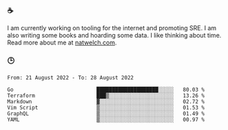 ### ☕

I am currently working on tooling for the internet and promoting SRE. I am also writing some books and hoarding some data. I like thinking about time. Read more about me at [natwelch.com](https://natwelch.com).

### 🕒

<!--START_SECTION:waka-->

```text
From: 21 August 2022 - To: 28 August 2022

Go                           ████████████████████░░░░░   80.03 %
Terraform                    ███▒░░░░░░░░░░░░░░░░░░░░░   13.26 %
Markdown                     ▓░░░░░░░░░░░░░░░░░░░░░░░░   02.72 %
Vim Script                   ▒░░░░░░░░░░░░░░░░░░░░░░░░   01.53 %
GraphQL                      ▒░░░░░░░░░░░░░░░░░░░░░░░░   01.49 %
YAML                         ▒░░░░░░░░░░░░░░░░░░░░░░░░   00.97 %
```

<!--END_SECTION:waka-->
